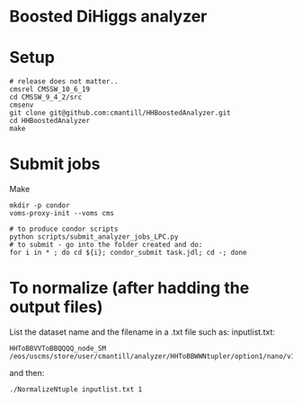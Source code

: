 # Boosted DiHiggs analyzer

# Setup

```
# release does not matter..
cmsrel CMSSW_10_6_19 
cd CMSSW_9_4_2/src
cmsenv
git clone git@github.com:cmantill/HHBoostedAnalyzer.git
cd HHBoostedAnalyzer
make
```

# Submit jobs

Make
```
mkdir -p condor
voms-proxy-init --voms cms
```

```
# to produce condor scripts
python scripts/submit_analyzer_jobs_LPC.py
# to submit - go into the folder created and do:
for i in * ; do cd ${i}; condor_submit task.jdl; cd -; done
```

# To normalize (after hadding the output files)
List the dataset name and the filename in a .txt file such as: inputlist.txt:
```
HHToBBVVToBBQQQQ_node_SM /eos/uscms/store/user/cmantill/analyzer/HHToBBWWNtupler/option1/nano/v1/2017/HHToBBVVToBBQQQQ_node_SM.root
```
and then:
```
./NormalizeNtuple inputlist.txt 1
```